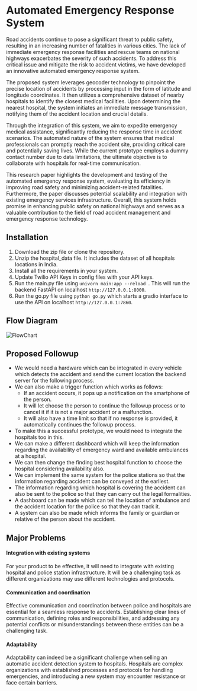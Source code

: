 # Automated Emergency Response System

Road accidents continue to pose a significant threat to public safety, resulting in an increasing number of fatalities in various cities. The lack of immediate emergency response facilities and rescue teams on national highways exacerbates the severity of such accidents. To address this critical issue and mitigate the risk to accident victims, we have developed an innovative automated emergency response system.

The proposed system leverages geocoder technology to pinpoint the precise location of accidents by processing input in the form of latitude and longitude coordinates. It then utilizes a comprehensive dataset of nearby hospitals to identify the closest medical facilities. Upon determining the nearest hospital, the system initiates an immediate message transmission, notifying them of the accident location and crucial details.

Through the integration of this system, we aim to expedite emergency medical assistance, significantly reducing the response time in accident scenarios. The automated nature of the system ensures that medical professionals can promptly reach the accident site, providing critical care and potentially saving lives. While the current prototype employs a dummy contact number due to data limitations, the ultimate objective is to collaborate with hospitals for real-time communication.

This research paper highlights the development and testing of the automated emergency response system, evaluating its efficiency in improving road safety and minimizing accident-related fatalities. Furthermore, the paper discusses potential scalability and integration with existing emergency services infrastructure. Overall, this system holds promise in enhancing public safety on national highways and serves as a valuable contribution to the field of road accident management and emergency response technology.

## Installation

1. Download the zip file or clone the repository.
2. Unzip the hospital_data file. It includes the dataset of all hospitals locations in India.
3. Install all the requirements in your system.
4. Update Twilio API Keys in config files with your API keys.
5. Run the main.py file using ```univorn main:app --reload ```. This will run the backend FastAPI on localhost ```http://127.0.0.1:8000```.
6. Run the go.py file using ```python go.py``` which starts a gradio interface to use the API on localhost ```http://127.0.0.1:7860```.

## Flow Diagram

![FlowChart](https://github.com/vivekkumar7089/Automatic-Accident-Detection/assets/60113444/9fc9064e-eb62-4bf6-8d0c-5491d5867a22)


## Proposed Followup

- We would need a hardware which can be integrated in every vehicle which detects the accident and send the current location the backend server for the following process.
- We can also make a trigger function which works as follows:
    - If an accident occurs, it pops up a notification on the smartphone of the person.
    - It will let choose the person to continue the followup process or to cancel it if it is not a major accident or a malfunction.
    - It will also have a time limit so that if no response is provided, it automatically continues the followup process.
- To make this a successful prototype, we would need to integrate the hospitals too in this.
- We can make a different dashboard which will keep the information regarding the availability of emergency ward and available ambulances at a hospital.
- We can then change the finding best hospital function to choose the hospital considering availability also.
- We can implement the same system for the police stations so that the information regarding accident can be conveyed at the earliest.
- The information regarding which hospital is covering the accident can also be sent to the police so that they can carry out the legal formalities.
- A dashboard can be made which can tell the location of ambulance and the accident location for the police so that they can track it.
- A system can also be made which informs the family or guardian or relative of the person about the accident.

## Major Problems

#### Integration with existing systems
For your product to be effective, it will need to integrate with existing hospital and police station infrastructure. It will be a challenging task as different organizations may use different technologies and protocols.

#### Communication and coordination
Effective communication and coordination between police and hospitals are essential for a seamless response to accidents. Establishing clear lines of communication, defining roles and responsibilities, and addressing any potential conflicts or misunderstandings between these entities can be a challenging task.

#### Adaptability 
Adaptability can indeed be a significant challenge when selling an automatic accident detection system to hospitals. Hospitals are complex organizations with established processes and protocols for handling emergencies, and introducing a new system may encounter resistance or face certain barriers.
  
